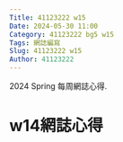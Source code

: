 ```yaml
---
Title: 41123222 w15
Date: 2024-05-30 11:00
Category: 41123222 bg5 w15
Tags: 網誌編寫
Slug: 41123222 w15
Author: 41123222 
---
```


2024 Spring 每周網誌心得.

<!-- PELICAN_END_SUMMARY -->

# w14網誌心得